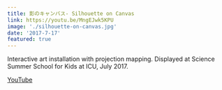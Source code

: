 ```yaml
---
title: 影のキャンバス- Silhouette on Canvas
link: https://youtu.be/MngEJwk5KPU
image: './silhouette-on-canvas.jpg'
date: '2017-7-17'
featured: true
---
```


<!-- 2017年7月制作/ICU子ども科学教室にて展示 (Science Summer School for Kids at ICU, July 2017) -->
<!-- >キャンバスの前に立つと、現れるのはラフな輪郭で描かれたデジタルな「影」 -->
<!-- > 近づいてみると、ぱあっと広がるのは万華鏡のように色彩豊かな「影」 -->
<!-- > プロジェクタが作り出す、暗く力強いアナログな「影」 -->
<!-- > 時折影は止まり、キャンバスの上にできあがるのはデジタル、アナログ、そしてカラフルな「影」が織りなす一つの「絵画」 -->
<!-- > そんな不思議な絵画が、生まれては消えてゆく -->
<!-- Standing before the canvas, Digital silhouettes emerge in rough contours.   -->
<!-- As you draw near,  a kaleidoscope of vibrant "shadows" unfolds.   -->
<!-- Projector-born, these analog shades cast their dark, potent forms.   -->
<!-- At times, the shadows pause, Weaving a singular "painting" on canvas—   -->
<!-- A tapestry of digital, analog, and colorful shade.   -->
<!-- This curious artwork, -->
<!-- Born and vanishing, -->
<!-- In an endless cycle of creation. -->

Interactive art installation with projection mapping.
Displayed at Science Summer School for Kids at ICU, July 2017.

[YouTube](https://youtu.be/MngEJwk5KPU)
